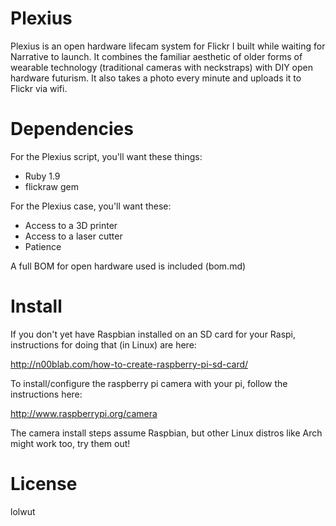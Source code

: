 Plexius
=======

Plexius is an open hardware lifecam system for Flickr I built while waiting for Narrative to launch. It combines the familiar aesthetic of older forms of wearable technology (traditional cameras with neckstraps) with DIY open hardware futurism. It also takes a photo every minute and uploads it to Flickr via wifi.

Dependencies
============

For the Plexius script, you'll want these things:
* Ruby 1.9
* flickraw gem

For the Plexius case, you'll want these:
* Access to a 3D printer
* Access to a laser cutter
* Patience

A full BOM for open hardware used is included (bom.md)

Install
=======

If you don't yet have Raspbian installed on an SD card for your Raspi, instructions for doing that (in Linux) are here: 

http://n00blab.com/how-to-create-raspberry-pi-sd-card/

To install/configure the raspberry pi camera with your pi, follow the instructions here: 

http://www.raspberrypi.org/camera

The camera install steps assume Raspbian, but other Linux distros like Arch might work too, try them out!

License
=======

lolwut